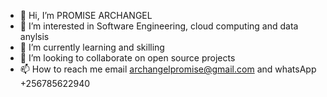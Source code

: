 - 👋 Hi, I’m PROMISE ARCHANGEL
- 👀 I’m interested in Software Engineering, cloud computing and data anylsis
- 🌱 I’m currently learning and skilling
- 💞️ I’m looking to collaborate on open source projects
- 📫 How to reach me email archangelpromise@gmail.com and whatsApp +256785622940


<!---
PROMISE256/PROMISE256 is a ✨ special ✨ repository because its `README.md` (this file) appears on your GitHub profile.
You can click the Preview link to take a look at your changes.
--->
